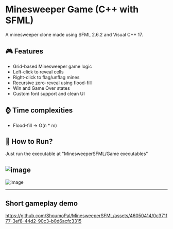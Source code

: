 # Minesweeper Game (C++ with SFML)
 A minesweeper clone made using SFML 2.6.2 and Visual C++ 17.

## 🎮 Features

- Grid-based Minesweeper game logic
- Left-click to reveal cells
- Right-click to flag/unflag mines
- Recursive zero-reveal using flood-fill
- Win and Game Over states
- Custom font support and clean UI

## ⌚ Time complexities

- Flood-fill -> O(n * m)
  
## 🚀 How to Run?

Just run the executable at "MinesweeperSFML/Game executables"

![image](https://github.com/user-attachments/assets/5f2deda2-d399-46bd-adf3-d6e6e06de760)
---
![image](https://github.com/user-attachments/assets/79a339a1-1331-4ac0-bc32-3f770b6a42bd)

---

## Short gameplay demo

https://github.com/ShoumoPal/MinesweeperSFML/assets/46050414/0c371f77-3ef8-44d2-90c3-b0d6acfc3315

